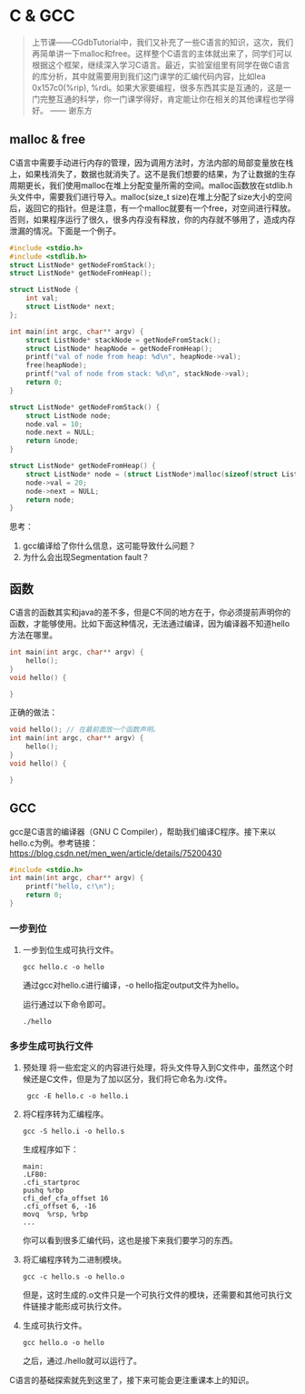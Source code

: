 # C & GCC
> 上节课——CGdbTutorial中，我们又补充了一些C语言的知识，这次，我们再简单讲一下malloc和free。这样整个C语言的主体就出来了，同学们可以根据这个框架，继续深入学习C语言。最近，实验室组里有同学在做C语言的库分析，其中就需要用到我们这门课学的汇编代码内容，比如lea 0x157c0(%rip), %rdi。如果大家要编程，很多东西其实是互通的，这是一门完整互通的科学，你一门课学得好，肯定能让你在相关的其他课程也学得好。 —— 谢东方

## malloc & free
C语言中需要手动进行内存的管理，因为调用方法时，方法内部的局部变量放在栈上，如果栈消失了，数据也就消失了。这不是我们想要的结果，为了让数据的生存周期更长，我们使用malloc在堆上分配变量所需的空间。malloc函数放在stdlib.h头文件中，需要我们进行导入。malloc(size_t size)在堆上分配了size大小的空间后，返回它的指针。但是注意，有一个malloc就要有一个free，对空间进行释放。否则，如果程序运行了很久，很多内存没有释放，你的内存就不够用了，造成内存泄漏的情况。下面是一个例子。

```C
#include <stdio.h>
#include <stdlib.h>
struct ListNode* getNodeFromStack();
struct ListNode* getNodeFromHeap();

struct ListNode {
    int val;
    struct ListNode* next;
};

int main(int argc, char** argv) {
    struct ListNode* stackNode = getNodeFromStack();
    struct ListNode* heapNode = getNodeFromHeap();
    printf("val of node from heap: %d\n", heapNode->val);
    free(heapNode);
    printf("val of node from stack: %d\n", stackNode->val);
    return 0;
}

struct ListNode* getNodeFromStack() {
    struct ListNode node;
    node.val = 10;
    node.next = NULL;
    return &node;
}

struct ListNode* getNodeFromHeap() {
    struct ListNode* node = (struct ListNode*)malloc(sizeof(struct ListNode));
    node->val = 20;
    node->next = NULL;
    return node;
}

```
思考：
1. gcc编译给了你什么信息，这可能导致什么问题？
2. 为什么会出现Segmentation fault？


## 函数
C语言的函数其实和java的差不多，但是C不同的地方在于，你必须提前声明你的函数，才能够使用。比如下面这种情况，无法通过编译，因为编译器不知道hello方法在哪里。
```c
int main(int argc, char** argv) {
    hello();
}
void hello() {

}
```
正确的做法：
```c
void hello(); // 在最前面放一个函数声明。
int main(int argc, char** argv) {
    hello();
}
void hello() {

}
```



## GCC
gcc是C语言的编译器（GNU C Compiler），帮助我们编译C程序。接下来以hello.c为例。参考链接： https://blog.csdn.net/men_wen/article/details/75200430

```c
#include <stdio.h>
int main(int argc, char** argv) {
    printf("hello, c!\n");
    return 0;
}
```
### 一步到位
1. 一步到位生成可执行文件。
    ```
    gcc hello.c -o hello
    ```
    通过gcc对hello.c进行编译，-o hello指定output文件为hello。

    运行通过以下命令即可。
    ```
    ./hello
    ```

### 多步生成可执行文件
1. 预处理
   将一些宏定义的内容进行处理，将头文件导入到C文件中，虽然这个时候还是C文件，但是为了加以区分，我们将它命名为.i文件。
   ```
    gcc -E hello.c -o hello.i
   ```

2. 将C程序转为汇编程序。
    ```
    gcc -S hello.i -o hello.s
    ```
   生成程序如下：
    ```
    main:
    .LFB0:
    .cfi_startproc
    pushq %rbp
    cfi_def_cfa_offset 16
    .cfi_offset 6, -16
    movq  %rsp, %rbp
    ...            
    ```
   你可以看到很多汇编代码，这也是接下来我们要学习的东西。

3. 将汇编程序转为二进制模块。
    ```
    gcc -c hello.s -o hello.o
    ```
    但是，这时生成的.o文件只是一个可执行文件的模块，还需要和其他可执行文件链接才能形成可执行文件。

4. 生成可执行文件。
    ```
    gcc hello.o -o hello
    ```
    之后，通过./hello就可以运行了。


C语言的基础探索就先到这里了，接下来可能会更注重课本上的知识。